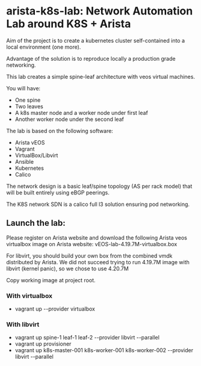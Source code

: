 # arista-k8s-lab: Network Automation Lab around K8S + Arista

Aim of the project is to create a kubernetes cluster self-contained into a local environment (one more).

Advantage of the solution is to reproduce locally a production grade networking.

This lab creates a simple spine-leaf architecture with veos virtual machines.

You will have:
* One spine
* Two leaves
* A k8s master node and a worker node under first leaf
* Another worker node under the second leaf

The lab is based on the following software:
* Arista vEOS
* Vagrant
* VirtualBox/Libvirt
* Ansible
* Kubernetes
* Calico

The network design is a basic leaf/spine topology (AS per rack model) that will be built entirely using eBGP peerings.

The K8S network SDN is a calico full l3 solution ensuring pod networking.

## Launch the lab:

Please register on Arista website and download the following Arista veos virtualbox image on Arista website: vEOS-lab-4.19.7M-virtualbox.box

For libvirt, you should build your own box from the combined vmdk distributed by Arista. We did not succeed trying to run 4.19.7M image with libvirt (kernel panic), so we chose to use 4.20.7M

Copy working image at project root.

### With virtualbox

* vagrant up --provider virtualbox

### With libvirt

* vagrant up spine-1 leaf-1 leaf-2 --provider libvirt --parallel
* vagrant up provisioner
* vagrant up k8s-master-001 k8s-worker-001 k8s-worker-002 --provider libvirt --parallel
